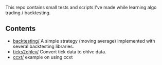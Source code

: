 This repo contains small tests and scripts I've made while learning algo trading / backtesting.

## Contents

- [backtesting/](backtesting/README.md) A simple strategy (moving average) implemented with several backtesting libraries.
- [ticks2ohlcv/](ticks2ohlcv/README.md) Convert tick data to ohlvc data.
- [ccxt/](ccxt/README.md) example on using ccxt

